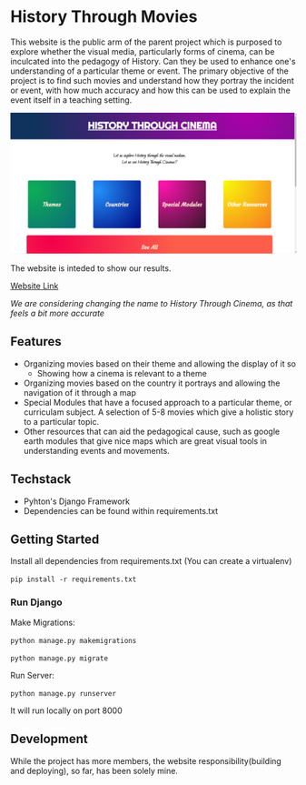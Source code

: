 # History Through Movies

This website is the public arm of the parent project which is purposed to explore whether the visual media, particularly forms of cinema, can be inculcated into the pedagogy of History. Can they be used to enhance one's understanding of a particular theme or event. The primary objective of the project is to find such movies and understand how they portray the incident or event, with how much accuracy and how this can be used to explain the event itself in a teaching setting.

![Landing Page](/htclandingpage.png)

The website is inteded to show our results.

[Website Link](https://historythroughmovies.pythonanywhere.com)

_We are considering changing the name to History Through Cinema, as that feels a bit more accurate_

## Features
- Organizing movies based on their theme and allowing the display of it so
  - Showing how a cinema is relevant to a theme
- Organizing movies based on the country it portrays and allowing the navigation of it through a map
- Special Modules that have a focused approach to a particular theme, or curriculam subject. A selection of 5-8 movies which give a holistic story to a particular topic.
- Other resources that can aid the pedagogical cause, such as google earth modules that give nice maps which are great visual tools in understanding events and movements.

## Techstack
- Pyhton's Django Framework
- Dependencies can be found within requirements.txt

## Getting Started
Install all dependencies from requirements.txt (You can create a virtualenv)

`pip install -r requirements.txt`

### Run Django

Make Migrations:

`python manage.py makemigrations`

`python manage.py migrate`

Run Server:

`python manage.py runserver`

It will run locally on port 8000



## Development
While the project has more members, the website responsibility(building and deploying), so far, has been solely mine.
